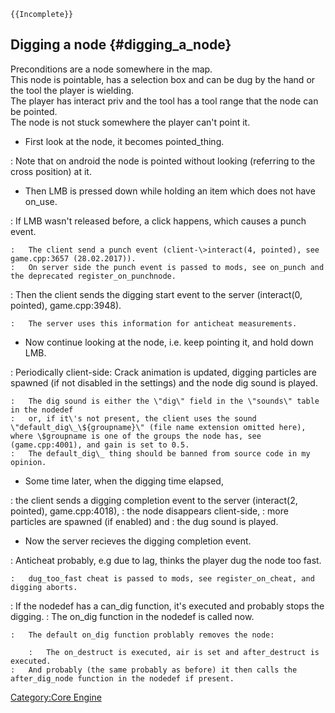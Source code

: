 ```{=mediawiki}
{{Incomplete}}
```
## Digging a node {#digging_a_node}

Preconditions are a node somewhere in the map.\
This node is pointable, has a selection box and can be dug by the hand or the tool the player is wielding.\
The player has interact priv and the tool has a tool range that the node can be pointed.\
The node is not stuck somewhere the player can\'t point it.

-   First look at the node, it becomes pointed_thing.

:   Note that on android the node is pointed without looking (referring to the cross position) at it.

-   Then LMB is pressed down while holding an item which does not have on_use.

:   If LMB wasn\'t released before, a click happens, which causes a punch event.

    :   The client send a punch event (client-\>interact(4, pointed), see game.cpp:3657 (28.02.2017)).
    :   On server side the punch event is passed to mods, see on_punch and the deprecated register_on_punchnode.
:   Then the client sends the digging start event to the server (interact(0, pointed), game.cpp:3948).

    :   The server uses this information for anticheat measurements.

-   Now continue looking at the node, i.e. keep pointing it, and hold down LMB.

:   Periodically client-side: Crack animation is updated, digging particles are spawned (if not disabled in the settings) and the node dig sound is played.

    :   The dig sound is either the \"dig\" field in the \"sounds\" table in the nodedef
    :   or, if it\'s not present, the client uses the sound \"default_dig\_\${groupname}\" (file name extension omitted here), where \$groupname is one of the groups the node has, see (game.cpp:4001), and gain is set to 0.5.
    :   The default_dig\_ thing should be banned from source code in my opinion.

-   Some time later, when the digging time elapsed,

:   the client sends a digging completion event to the server (interact(2, pointed), game.cpp:4018),
:   the node disappears client-side,
:   more particles are spawned (if enabled) and
:   the dug sound is played.

-   Now the server recieves the digging completion event.

:   Anticheat probably, e.g due to lag, thinks the player dug the node too fast.

    :   dug_too_fast cheat is passed to mods, see register_on_cheat, and digging aborts.
:   If the nodedef has a can_dig function, it\'s executed and probably stops the digging.
:   The on_dig function in the nodedef is called now.

    :   The default on_dig function problably removes the node:

        :   The on_destruct is executed, air is set and after_destruct is executed.
    :   And probably (the same probably as before) it then calls the after_dig_node function in the nodedef if present.

[Category:Core Engine](Category:Core_Engine "wikilink")
